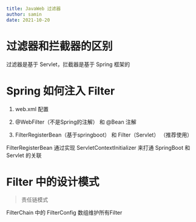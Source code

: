 ```yaml
title: JavaWeb 过滤器
author: samin
date: 2021-10-20
```

# 过滤器和拦截器的区别

过滤器是基于 Servlet，拦截器是基于 Spring 框架的

# Spring 如何注入 Filter

1. web.xml 配置

2. @WebFilter（不是Spring的注解） 和 @Bean 注解

3. FilterRegisterBean（基于springboot） 和 Filter（Servlet） （推荐使用）

FilterRegisterBean 通过实现 ServletContextInitializer 来打通 SpringBoot 和 Servlet 的关联

# Filter 中的设计模式

> 责任链模式

FilterChain 中的 FilterConfig 数组维护所有Filter

